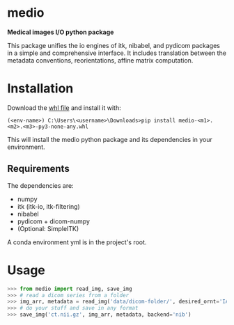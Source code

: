 # medio

**Medical images I/O python package**

This package unifies the io engines of itk, nibabel, and pydicom packages in a simple and comprehensive interface.
It includes translation between the metadata conventions, reorientations, affine matrix computation.

# Installation
Download the [whl file](https://gitlab.com/rsip/medio/uploads/1e35cbb2e7b2c3206a42fe2cf1946f36/medio-0.0.1-py3-none-any.whl)
and install it with:
```
(<env-name>) C:\Users\<username>\Downloads>pip install medio-<m1>.<m2>.<m3>-py3-none-any.whl
```
This will install the medio python package and its dependencies in your environment.

## Requirements
The dependencies are:
- numpy
- itk (itk-io, itk-filtering)
- nibabel
- pydicom + dicom-numpy
- (Optional: SimpleITK)


A conda environment yml is in the project's root.

# Usage
```python
>>> from medio import read_img, save_img
>>> # read a dicom series from a folder
>>> img_arr, metadata = read_img('data/dicom-folder/', desired_ornt='IAR')
>>> # do your stuff and save in any format
>>> save_img('ct.nii.gz', img_arr, metadata, backend='nib')
```
